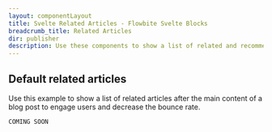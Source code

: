 ```yaml
---
layout: componentLayout
title: Svelte Related Articles - Flowbite Svelte Blocks
breadcrumb_title: Related Articles
dir: publisher
description: Use these components to show a list of related and recommended blog posts and articles at the bottom of the main content area of an article or blog post page.
---
```


## Default related articles
  Use this example to show a list of related articles after the main content of a blog post to
  engage users and decrease the bounce rate.


```svelte example hideOutput
COMING SOON
```
